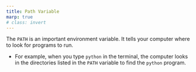 ```yaml
---
title: Path Variable
marp: true
# class: invert
---
```


The `PATH` is an important environment variable. It tells your computer where to look for programs to run.
- For example, when you type `python` in the terminal, the computer looks in the directories listed in the `PATH` variable to find the `python` program.